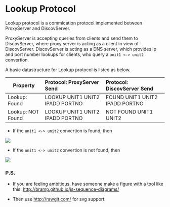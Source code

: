 # Lookup Protocol


Lookup protocol is a commication protocol implemented between ProxyServer and DiscovServer.

ProxyServer is accepting queries from clients and send them to DiscovServer, where proxy server is acting as a client in view of DiscovServer. DiscovServer is acting as a DNS server, which provides ip and port number lookups for clients, who query a `unit1 <-> unit2` convertion.  

A basic datastructure for Lookup protocol is listed as below. 


| Property          | Protocol: ProxyServer Send            | Protocol: DiscovServer Send           |
| ----------------- |:------------------------------------- | :------------------------------------ | 
| Lookup: Found     | LOOKUP UNIT1 UNIT2 IPADD PORTNO       |  FOUND UNIT1 UNIT2 IPADD PORTNO       |
| Lookup: NOT Found | LOOKUP UNIT1 UNIT2 IPADD PORTNO       |  NOT FOUND UNIT1 UNIT2                |



- If the `unit1 <-> unit2` convertion is found, then 

<img src="https://cdn.rawgit.com/wenhuizhang/dist-sys-exercises/lec_3_prototype/lec-3/discovery/img/lookup_found.svg">


- If the `unit1 <-> unit2` convertion is not found, then 

<img src="https://cdn.rawgit.com/wenhuizhang/dist-sys-exercises/lec_3_prototype/lec-3/discovery/img/lookup_not_found.svg">




### P.S.

- If you are feeling ambitious, have someone make a figure with a tool like this: http://bramp.github.io/js-sequence-diagrams/

- Then use http://rawgit.com/ for svg support. 
